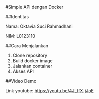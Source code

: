 #Simple API dengan Docker

##Identitas

  Nama: Oktavia Suci Rahmadhani
  
  NIM: L0123110

##Cara Menjalankan

  1. Clone repository
  2. Build docker image
  3. Jalankan container
  4. Akses API

##Video Demo

  Link youtube: https://youtu.be/4JLffX-jJoE
